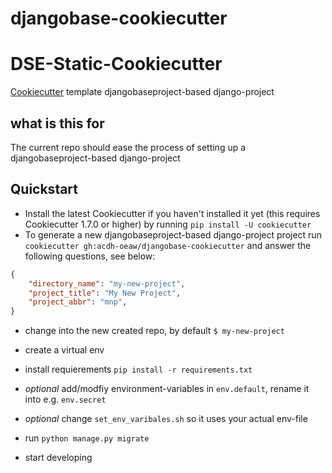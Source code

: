# djangobase-cookiecutter

# DSE-Static-Cookiecutter

[Cookiecutter](https://github.com/cookiecutter/cookiecutter) template djangobaseproject-based django-project

## what is this for

The current repo should ease the process of setting up a djangobaseproject-based django-project

## Quickstart
* Install the latest Cookiecutter if you haven't installed it yet (this requires Cookiecutter 1.7.0 or higher) by running `pip install -U cookiecutter`
* To generate a new djangobaseproject-based django-project project run `cookiecutter gh:acdh-oeaw/djangobase-cookiecutter` and answer the following questions, see below:

```json
{
    "directory_name": "my-new-project",
    "project_title": "My New Project",
    "project_abbr": "mnp",
} 
```
* change into the new created repo, by default `$ my-new-project`
* create a virtual env
* install requierements `pip install -r requirements.txt`
* *optional* add/modfiy environment-variables in `env.default`, rename it into e.g. `env.secret`
* *optional* change `set_env_varibales.sh` so it uses your actual env-file

* run `python manage.py migrate`
* start developing
